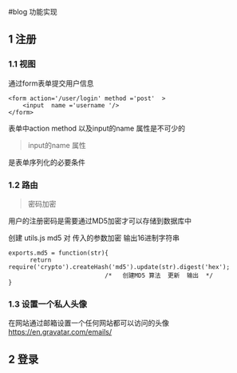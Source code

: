 #blog 功能实现

## 1 注册

### 1.1 视图

通过form表单提交用户信息

```
<form action='/user/login' method ='post'  >
    <input  name ='username '/>
</form>
```
表单中action method 以及input的name 属性是不可少的

> input的name 属性

是表单序列化的必要条件


### 1.2 路由

> 密码加密

用户的注册密码是需要通过MD5加密才可以存储到数据库中

创建 utils.js
md5 对 传入的参数加密  输出16进制字符串

```
exports.md5 = function(str){
      return require('crypto').createHash('md5').update(str).digest('hex');
                           /*   创建MD5 算法  更新  输出  */
}

```

### 1.3 设置一个私人头像

在网站通过邮箱设置一个任何网站都可以访问的头像
https://en.gravatar.com/emails/









## 2 登录